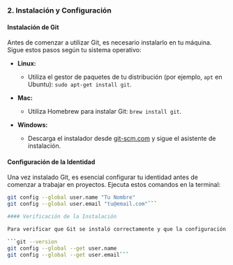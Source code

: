 ### 2. Instalación y Configuración

#### Instalación de Git

Antes de comenzar a utilizar Git, es necesario instalarlo en tu máquina. Sigue estos pasos según tu sistema operativo:

- **Linux:**
  - Utiliza el gestor de paquetes de tu distribución (por ejemplo, `apt` en Ubuntu): `sudo apt-get install git`.

- **Mac:**
  - Utiliza Homebrew para instalar Git: `brew install git`.

- **Windows:**
  - Descarga el instalador desde [git-scm.com](https://git-scm.com/) y sigue el asistente de instalación.

#### Configuración de la Identidad

Una vez instalado Git, es esencial configurar tu identidad antes de comenzar a trabajar en proyectos. Ejecuta estos comandos en la terminal:

```bash
git config --global user.name "Tu Nombre"
git config --global user.email "tu@email.com"```

#### Verificación de la Instalación

Para verificar que Git se instaló correctamente y que la configuración de tu identidad es correcta, utiliza los siguientes comandos:

```git --version
git config --global --get user.name
git config --global --get user.email```
